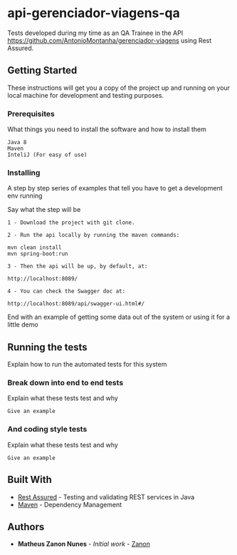 # api-gerenciador-viagens-qa
Tests developed during my time as an QA Trainee in the API https://github.com/AntonioMontanha/gerenciador-viagens using Rest Assured.

## Getting Started
These instructions will get you a copy of the project up and running on your local machine for development and testing purposes. 

### Prerequisites
What things you need to install the software and how to install them

```
Java 8
Maven
InteliJ (For easy of use)
```

### Installing

A step by step series of examples that tell you have to get a development env running

Say what the step will be

```
1 - Download the project with git clone.
```

```
2 - Run the api locally by running the maven commands:

mvn clean install
mvn spring-boot:run
```

```
3 - Then the api will be up, by default, at:  

http://localhost:8089/
```

```
4 - You can check the Swagger doc at: 

http://localhost:8089/api/swagger-ui.html#/
```

End with an example of getting some data out of the system or using it for a little demo

## Running the tests

Explain how to run the automated tests for this system

### Break down into end to end tests

Explain what these tests test and why

```
Give an example
```

### And coding style tests

Explain what these tests test and why

```
Give an example
```

## Built With

* [Rest Assured](https://rest-assured.io/) - Testing and validating REST services in Java
* [Maven](https://maven.apache.org/) - Dependency Management


## Authors

* **Matheus Zanon Nunes** - *Initial work* - [Zanon](https://github.com/zanon005)

